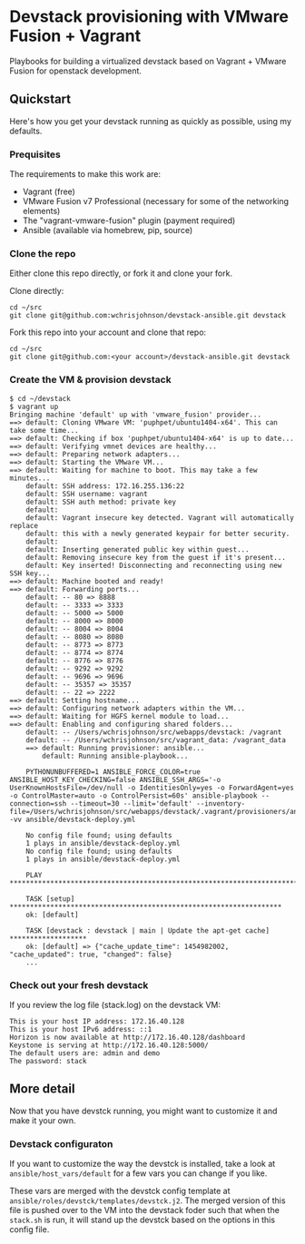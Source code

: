 # Devstack provisioning with VMware Fusion + Vagrant
Playbooks for building a virtualized devstack based on
Vagrant + VMware Fusion for openstack development.

## Quickstart
Here's how you get your devstack running as quickly as possible, using my defaults.

### Prequisites
The requirements to make this work are:
- Vagrant (free)
- VMware Fusion v7 Professional (necessary for some of the networking elements)
- The "vagrant-vmware-fusion" plugin (payment required)
- Ansible (available via homebrew, pip, source)


### Clone the repo
Either clone this repo directly, or fork it and clone your fork.

Clone directly:
```
cd ~/src
git clone git@github.com:wchrisjohnson/devstack-ansible.git devstack
```

Fork this repo into your account and clone that repo:
```
cd ~/src
git clone git@github.com:<your account>/devstack-ansible.git devstack
```

### Create the VM & provision devstack
```
$ cd ~/devstack
$ vagrant up
Bringing machine 'default' up with 'vmware_fusion' provider...
==> default: Cloning VMware VM: 'puphpet/ubuntu1404-x64'. This can take some time...
==> default: Checking if box 'puphpet/ubuntu1404-x64' is up to date...
==> default: Verifying vmnet devices are healthy...
==> default: Preparing network adapters...
==> default: Starting the VMware VM...
==> default: Waiting for machine to boot. This may take a few minutes...
    default: SSH address: 172.16.255.136:22
    default: SSH username: vagrant
    default: SSH auth method: private key
    default:
    default: Vagrant insecure key detected. Vagrant will automatically replace
    default: this with a newly generated keypair for better security.
    default:
    default: Inserting generated public key within guest...
    default: Removing insecure key from the guest if it's present...
    default: Key inserted! Disconnecting and reconnecting using new SSH key...
==> default: Machine booted and ready!
==> default: Forwarding ports...
    default: -- 80 => 8888
    default: -- 3333 => 3333
    default: -- 5000 => 5000
    default: -- 8000 => 8000
    default: -- 8004 => 8004
    default: -- 8080 => 8080
    default: -- 8773 => 8773
    default: -- 8774 => 8774
    default: -- 8776 => 8776
    default: -- 9292 => 9292
    default: -- 9696 => 9696
    default: -- 35357 => 35357
    default: -- 22 => 2222
==> default: Setting hostname...
==> default: Configuring network adapters within the VM...
==> default: Waiting for HGFS kernel module to load...
==> default: Enabling and configuring shared folders...
    default: -- /Users/wchrisjohnson/src/webapps/devstack: /vagrant
    default: -- /Users/wchrisjohnson/src/vagrant_data: /vagrant_data
    ==> default: Running provisioner: ansible...
        default: Running ansible-playbook...

    PYTHONUNBUFFERED=1 ANSIBLE_FORCE_COLOR=true ANSIBLE_HOST_KEY_CHECKING=false ANSIBLE_SSH_ARGS='-o UserKnownHostsFile=/dev/null -o IdentitiesOnly=yes -o ForwardAgent=yes -o ControlMaster=auto -o ControlPersist=60s' ansible-playbook --connection=ssh --timeout=30 --limit='default' --inventory-file=/Users/wchrisjohnson/src/webapps/devstack/.vagrant/provisioners/ansible/inventory -vv ansible/devstack-deploy.yml

    No config file found; using defaults
    1 plays in ansible/devstack-deploy.yml
    No config file found; using defaults
    1 plays in ansible/devstack-deploy.yml

    PLAY ***************************************************************************

    TASK [setup] *******************************************************************
    ok: [default]

    TASK [devstack : devstack | main | Update the apt-get cache] *******************
    ok: [default] => {"cache_update_time": 1454982002, "cache_updated": true, "changed": false}
    ...

```

### Check out your fresh devstack
If you review the log file (stack.log) on the devstack VM:
```
This is your host IP address: 172.16.40.128
This is your host IPv6 address: ::1
Horizon is now available at http://172.16.40.128/dashboard
Keystone is serving at http://172.16.40.128:5000/
The default users are: admin and demo
The password: stack
```

## More detail
Now that you have devstck running, you might want to customize it and make it your own.

### Devstack configuraton
If you want to customize the way the devstck is installed, take a look at `ansible/host_vars/default` for a few vars you can change if you like.

These vars are merged with the devstck config template at `ansible/roles/devstck/templates/devstck.j2`. The merged version of this file is pushed over to the VM into the devstack foder such that when the `stack.sh` is run, it will stand up the devstck based on the options in this config file.
